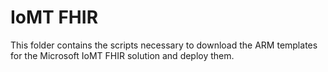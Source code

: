 # IoMT FHIR

This folder contains the scripts necessary to download the ARM templates for the Microsoft IoMT FHIR solution and deploy them.